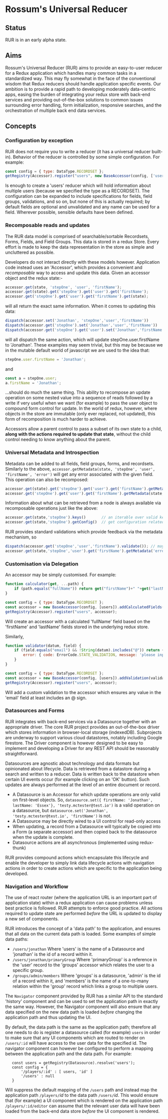 # Rossum's Universal Reducer

## Status

RUR is in an early alpha state.

## Aims

Rossum's Universal Reducer (RUR) aims to provide an easy-to-user reducer for a Redux application which handles many common tasks in a standardized way.
This may fly somewhat in the face of the conventional wisdom that Redux reducers should handle application specific events. Our ambition is to provide
a rapid path to developing moderately data-centric apps, easing the burden of integrating your redux store with back-end services and providing
out-of-the-box solutions to common issues surrounding error handling, form initialization, responsive searches, and the orchestration of multiple back end
data services.

## Concepts

### Configuration by exception

RUR does not require you to write a reducer (it has a universal reducer built-in). Behavior of the reducer is controlled by some simple configuration.
For example: 

```javascript
const config = { type: DataType.RECORDSET };
getRegistry(Accessor).register("users", new BaseAccessor(config, ['users']));
```

Is enough to create a 'users' reducer which will hold information about multiple users (because we specified the type as a RECORDSET). The 
configuration can be expanded to include specifications for fields, field groups, validations, and so on, but none of this is actually 
required; by default fields are optional and unvalidated and any name can be used for a field. Wherever possible, sensible defaults 
have been defined.

### Recomposable reads and updates

The RUR data model is comprised of searchable/sortable Recordsets, Forms, Fields, and Field Groups. This data is stored in a redux Store. Every
effort is made to keep the data representation in the store as simple and uncluttered as possible.

Developers do not interact directly with these models however. Application code instead uses an 'Accessor', which provides a convenient and
_recomposable_ way to access and update this data. Given an accessor object and the redux state:-

```javascript
accessor.get(state, 'stepOne', 'user', 'firstName'); 
accessor.get(state).get('stepOne').get('user').get('firstName');
accessor.get('stepOne').get('user').get('firstName').get(state); 
```

will all return the exact same information. When it comes to updating this data:

```javascript
dispatch(accessor.set('Jonathan', 'stepOne','user','firstName'))
dispatch(accessor.get('stepOne').set('Jonathan','user','firstName'))
dispatch(accessor.get('stepOne').get('user').set('Jonathan','firstName'))
```

will all dispatch the same action, which will update stepOne.user.firstName to 'Jonathan'. These examples may seem trivial, but this may be
because we in the mutable default world of javascript we are used to the idea that:

```javascript 
stepOne.user.firstName = 'Jonathan';
```

and

```javascript
const a = stepOne.user;
a.firstName = 'Jonathan';
```

...should do much the same thing. This ability to recompose an update operation on some nested value into a sequence of reads followed by a write
if very useful when we want (for example) to pass the user object to compound form control for update. In the world of redux, however, where objects
in the store are immutable (only ever replaced, not updated), this form of recomposition is much harder to achieve. 

Accessors allow a parent control to pass a subset of its own state to a child, **along with the actions required to update that state**, 
without the child control needing to know anything about the parent.

### Universal Metadata and Introspection

Metadata can be added to all fields, field groups, forms, and recordsets. Similarly to the
above, `accessor.getMetadata(state, 'stepOne', 'user', 'firstName', 'error')` will get any
error associated with the given field. This operation can also be recomposed:

```javascript
accessor.get(state).get('stepOne').get('user').get('firstName').getMetadata('error');
accessor.get('stepOne').get('user').get('firstName').getMetadata(state,'error'); 
```

Information about what can be retrieved from a node is always available via recomposable operations
just like the above:

````javascript 
accessor.get(state,'stepOne').keys()       // an iterable over valid keys within 'stepOne'
accessor.get(state,'stepOne').getConfig()  // get configuration related to 'stepOne'
````

RUR provides standard validations which provide feedback via the metadata mechanism, so

```javascript
dispatch(accessor.get('stepOne','user','firstName').validate()); // may create an error
accessor.get(state,'stepOne','user').get('firstName').getMetadata('error'); // find the error
```

### Customisation via Delegation

An accessor may be simply customised. For example:

```javascript
function calculator(get, ...path) {
    if (path.equals("fullName")) return get("firstName")+" "+get("lastName");
}

const config = { type: DataType.RECORDSET };
const accessor = new BaseAccessor(config, [users]).addCalculatedFields(calculator);
getRegistry(Accessor).register("users", accessor);
```

Will create an accessor with a calculated 'fullName' field based on the 'firstName' and 'lastName'
fields stored in the underlying redux store. 

Similarly,

```javascript
function validator(datum, field) {
    if (field.equals("email") && !String(datum).includes("@")) return {
        error: { code: ErrorCode.STATE_VALIDATION, message: 'please input a valid email address' }
    }
}

const config = { type: DataType.RECORDSET };
const accessor = new BaseAccessor(config, [users]).addValidation(validator);
getRegistry(Accessor).register("users", accessor);
```

Will add a custom validation to the accessor which ensures any value in the 'email' field at least includes
an @ sign.

### Datasources and Forms

RUR integrates with back-end services via a Datasource together with an appropriate driver. The core RUR 
project provides an out-of-the-box driver which stores information in browser-local storage (indexedDB).
Subprojects are underway to support various cloud datastores, notably including Google firestore. The Driver
component is however designed to be easy to implement and developing a Driver for any REST API should be
reasonably straightforward.

Datasources are agnostic about technology and data formats but opinionated about lifecycle. Data is 
retrieved from a datastore during a search and written to a reducer. Data is written back to the
datastore when certain UI events occur (for example clicking on an 'OK' button). Such updates are 
always performed at the level of an entire document or record. 

* A Datasource is an Accessor for which update operations are only valid on first-level objects. So,
  `datasource.set({ firstName: 'Jonathan', lastName: 'Essex'}, 'testy.mctester@test.io')` is a valid
  operation on a datasource, but `datasource.set('Jonathan', 'testy.mctester@test.io', 'firstName')` 
  is not.
* A Datasource may be directly wired to a UI control for read-only access
* When updating, a record from a Datasource will typically be copied into a Form (a separate accessor)
  and then copied back to the datasource when the update is complete.
* Datasource actions are all asynchronous (implemented using redux-thunk)

RUR provides compound actions which encapsulate this lifecycle and enable the developer to simply link
data lifecycle actions with navigation actions in order to create actions which are specific to the
application being developed.

### Navigation and Workflow

The use of react router (where the application URL is an important part of application state) within a
redux application can cause problems unless best practice is followed. RUR attempts to enforce good practice. 
All actions required to update state are performed _before_ the URL is updated to display a new set of
components.

RUR introduces the concept of a 'data path' to the application, and ensures that all data on the current
data path is loaded. Some examples of simple data paths:

* `/users/jonathan` Where 'users' is the name of a Datasource and 'jonathan' is the id of a record within it. 
* `/users/jonathan/primaryGroup` Where 'primaryGroup' is a reference in the 'user' record to the 'groups' 
   accessor which relates the   user to a specific group. 
* `/groups/admin/members` Where 'groups' is a datasource, 'admin' is the id of a record within it, and 
   'members' is the name of a one-to-many relation within the 'group' record which links a group to multiple
   users.

The `Navigator` component provided by RUR has a similar API to the standard 'history' component and can
be used to set the application path in exactly the same way. However, the Navigator component will also
ensure that any data specified on the new data path is loaded *before* changing the application path 
and thus updating the UI.

By default, the data path is the same as the application path; therefore all one needs to do is register
a datasource called (for example) `users` in order to make sure that any UI components which are routed to
render on `/users/:id` will have access to the user data for the specified id. The navigator component can however
be configured to perform a mapping between the application path and the data path. For example:

```
   const users = getRegistry(Datasource).resolve('users');
   const config = {
       '/players/:id' : [ users, 'id' ] 
       '/users' : null       
   }
```

Will suppress the default mapping of the `/users` path and instead map the application path `/players/`_id_ to 
the data path `/users/`_id_. This would ensure that (for example) a UI component which is rendered on the application
path `/players/:id/editor` can assume that the relevant user data will have been loaded from the back-end data store
_before_ the UI component is rendered.


